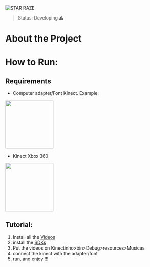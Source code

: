 
 ![STAR RAZE](https://user-images.githubusercontent.com/72676389/198158888-6c0b88b9-e5b2-4750-9098-889cb45ed0fe.png)
> Status: Developing ⚠

# About the Project


# How to Run:
## Requirements
- Computer adapter/Font Kinect. Example:
<img src="https://user-images.githubusercontent.com/72676389/195720325-751308e6-fe3d-4c2a-85a8-c5e158647e1e.png" height="150">

- Kinect Xbox 360 
<img src="https://user-images.githubusercontent.com/72676389/195720438-4e1ecebb-47ea-4775-8624-0c9fc92e779d.png" height="150">

## Tutorial:
1) Install all the [Videos](https://drive.google.com/drive/folders/1ZNOpauKSihtAWxga4Ke8SfM0D1zWD0wC?usp=sharing)
2) install the [SDKs](https://www.microsoft.com/en-us/download/details.aspx?id=40278)
2) Put the videos on Kinectinho>bin>Debug>resources>Musicas
3) connect the kinect with the adapter/font
4) run, and enjoy !!!





